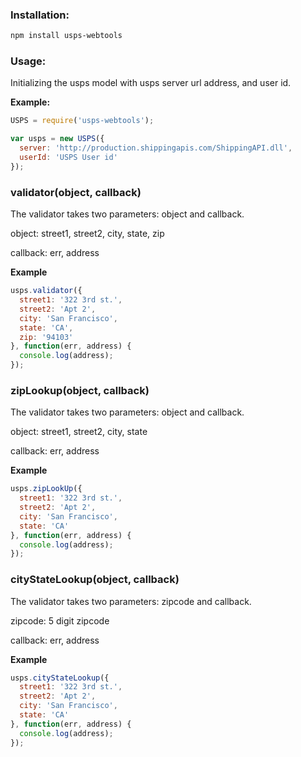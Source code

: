 ### Installation:

``` sh
npm install usps-webtools
```

### Usage:

Initializing the usps model with usps server url address, and user id.

__Example:__

``` js
USPS = require('usps-webtools');

var usps = new USPS({
  server: 'http://production.shippingapis.com/ShippingAPI.dll',
  userId: 'USPS User id'
});
```

### validator(object, callback)

The validator takes two parameters: object and callback.

object: street1, street2, city, state, zip

callback: err, address

__Example__

``` js
usps.validator({
  street1: '322 3rd st.',
  street2: 'Apt 2',
  city: 'San Francisco',
  state: 'CA',
  zip: '94103'
}, function(err, address) {
  console.log(address);
});
```

### zipLookup(object, callback)

The validator takes two parameters: object and callback.

object: street1, street2, city, state

callback: err, address

__Example__

``` js
usps.zipLookUp({
  street1: '322 3rd st.',
  street2: 'Apt 2',
  city: 'San Francisco',
  state: 'CA'
}, function(err, address) {
  console.log(address);
});
```

### cityStateLookup(object, callback)

The validator takes two parameters: zipcode and callback.

zipcode: 5 digit zipcode

callback: err, address

__Example__

``` js
usps.cityStateLookup({
  street1: '322 3rd st.',
  street2: 'Apt 2',
  city: 'San Francisco',
  state: 'CA'
}, function(err, address) {
  console.log(address);
});
```